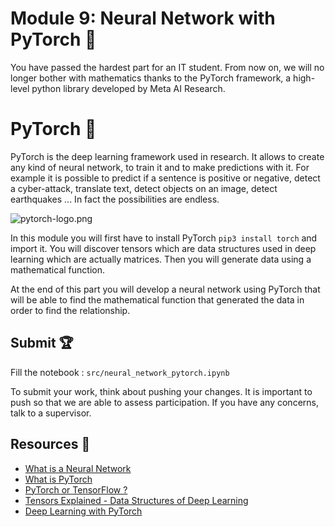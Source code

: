 # Module 9: Neural Network with PyTorch :pencil:

You have passed the hardest part for an IT student. From now on, we will no longer bother with mathematics thanks to the PyTorch framework, a high-level python library developed by Meta AI Research.

# PyTorch :robot:

PyTorch is the deep learning framework used in research. It allows to create any kind of neural network, to train it and to make predictions with it. For example it is possible to predict if a sentence is positive or negative, detect a cyber-attack, translate text, detect objects on an image, detect earthquakes ... In fact the possibilities are endless.

![pytorch-logo.png](./.img/pytorch-logo.png)

In this module you will first have to install PyTorch ``pip3 install torch`` and import it. You will discover tensors which are data structures used in deep learning which are actually matrices. Then you will generate data using a mathematical function.

At the end of this part you will develop a neural network using PyTorch that will be able to find the mathematical function that generated the data in order to find the relationship.

## Submit :trophy:

Fill the notebook : ``src/neural_network_pytorch.ipynb``

To submit your work, think about pushing your changes. It is important to push so that we are able to assess participation.
If you have any concerns, talk to a supervisor.

## Resources :book:

- [What is a Neural Network](https://www.youtube.com/watch?v=aircAruvnKk)
- [What is PyTorch](https://www.youtube.com/watch?v=RwaVqvZ3xo8)
- [PyTorch or TensorFlow ?](https://www.youtube.com/watch?v=NuJB-RjhMH4)
- [Tensors Explained - Data Structures of Deep Learning](https://www.youtube.com/watch?v=Csa5R12jYRg)
- [Deep Learning with PyTorch](https://www.youtube.com/watch?v=BzcBsTou0C0)